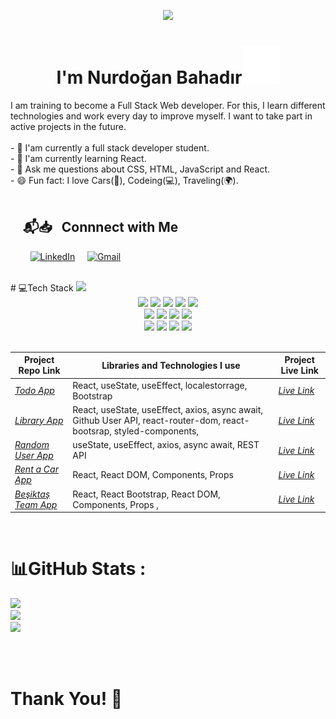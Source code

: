 <p align="center">
  <img src="https://miro.medium.com/max/2048/1*OohqW5DGh9CQS4hLY5FXzA.png" height="230"/>
</p>

<h1 align="center">I'm Nurdoğan Bahadır<img src="https://github.com/Kathryn-Jie/Kathryn-Jie/blob/main/wave.gif" width="60px"/></h1>
I am training to become a Full Stack Web developer. For this, I learn different technologies and work every day to improve myself. I want to take part in active projects in the future.
<br>
<br>
- 🔭 I'am currently a full stack developer student.<br>
- 🌱 I'am currently learning React.<br>
- 💬 Ask me questions about CSS, HTML, JavaScript and React.<br>
- 😄 Fun fact: I love Cars(🚗), Codeing(💻), Traveling(🌍).<br>
<br>

## &nbsp; &nbsp; 📬📥 &nbsp; Connnect with Me


&nbsp; &nbsp; &nbsp; &nbsp; <a href="https://www.linkedin.com/in/nurdoganbahadir/"><img width="105px" alt="LinkedIn" src="https://img.shields.io/badge/LinkedIn%20-%230077B5.svg?&style=flat&logo=linkedin&logoColor=white"/></a> &nbsp;&nbsp;&nbsp;
<a href="mailto:nurdoganbahadirr@gmail.com"><img width="85px" alt="Gmail" src="https://img.shields.io/badge/Gmail-D14836?style=flat&logo=gmail&logoColor=white" /></a> &nbsp; &nbsp; 

<br>
# 💻Tech Stack <img src = "https://media2.giphy.com/media/QssGEmpkyEOhBCb7e1/giphy.gif?cid=ecf05e47a0n3gi1bfqntqmob8g9aid1oyj2wr3ds3mg700bl&rid=giphy.gif" width = 32px> 
<div align="center">
<img src="https://user-images.githubusercontent.com/73097560/115834477-dbab4500-a447-11eb-908a-139a6edaec5c.gif">
  <code><img width="10%" src="https://www.svgrepo.com/show/303205/html-5-logo.svg"></code>
  <code><img width="10%" src="https://www.svgrepo.com/show/452185/css-3.svg"></code>
 <code><img width="10%" src="https://www.svgrepo.com/show/452045/js.svg"></code>
  <code><img width="10%" src="https://www.svgrepo.com/show/353498/bootstrap.svg"></code>
<br />
  <code><img width="10%" src="https://www.svgrepo.com/show/354431/tailwindcss-icon.svg"></code>
  <code><img width="10%" src="https://www.svgrepo.com/show/354310/sass.svg"></code>
  <code><img width="10%" src="https://www.svgrepo.com/show/452075/node-js.svg"></code>
  <code><img width="10%" src="https://www.svgrepo.com/show/452092/react.svg"></code>
<br />
<code><img width="10%" src="https://www.svgrepo.com/show/303600/typescript-logo.svg"></code>
<code><img width="10%" src="https://www.svgrepo.com/show/452210/git.svg"></code>
  <code><img width="10%" src="https://www.svgrepo.com/show/512317/github-142.svg"></code>
  <code><img width="10%" src="https://www.svgrepo.com/show/452077/npm.svg"></code>
</div>
<br />

| Project Repo Link | Libraries and Technologies I use | Project Live Link |
|----------|----------|----------|
|_[Todo App](https://github.com/nurdoganbahadir/todo-app)_ | React, useState, useEffect, localestorrage, Bootstrap | _[Live Link](https://todo-app-nurdoganbahadir.netlify.app/)_ |
|_[Library App](https://github.com/nurdoganbahadir/my-library)_ | React, useState, useEffect, axios, async await, Github User API, react-router-dom, react-bootsrap, styled-components,  | _[Live Link](https://my-library-nurdoganbahadir.netlify.app/)_ |
|_[Random User App](https://github.com/nurdoganbahadir/random-user-app)_ | useState, useEffect, axios, async await, REST API | _[Live Link](https://random-user-nurdoganbahadir.netlify.app/)_ |
|_[Rent a Car App](https://github.com/nurdoganbahadir/rent-a-car)_ | React, React DOM, Components, Props | _[Live Link](https://rent-a-car-nurdoganbahadir.netlify.app/)_ |
|_[Beşiktaş Team App](https://github.com/nurdoganbahadir/besiktas-team)_ | React, React Bootstrap, React DOM, Components, Props ,  | _[Live Link](https://bjk-team-nurdoganbahadir.netlify.app/)_ |




<br /> 

# 📊GitHub Stats :
![](https://github-readme-stats.vercel.app/api?username=nurdoganbahadir&theme=radical&hide_border=false&include_all_commits=false&count_private=false)<br/>
![](https://github-readme-streak-stats.herokuapp.com/?user=nurdoganbahadir&theme=radical&hide_border=false)<br/>
![](https://github-readme-stats.vercel.app/api/top-langs/?username=nurdoganbahadir&theme=radical&hide_border=false&include_all_commits=false&count_private=false&layout=compact)



</br>
</br>

<h1>Thank You! 🤵 </h1>
